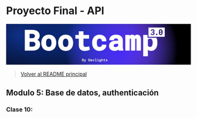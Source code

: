 # Proyecto Final - API

![banner](bootcamp3.png)

> [Volver al README principal](../README.md)

## Modulo 5: Base de datos, authenticación

### Clase 10:
